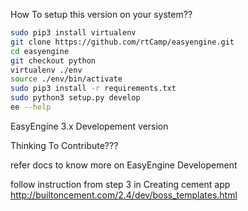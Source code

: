 
How To setup this version on your system??

```bash
sudo pip3 install virtualenv
git clone https://github.com/rtCamp/easyengine.git
cd easyengine
git checkout python
virtualenv ./env
source ./env/bin/activate
sudo pip3 install -r requirements.txt
sudo python3 setup.py develop
ee --help
```



EasyEngine 3.x Developement version



Thinking To Contribute???

refer docs to know more on EasyEngine Developement

follow instruction from step 3 in Creating cement app
http://builtoncement.com/2.4/dev/boss_templates.html
